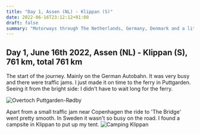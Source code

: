 ```yaml
---
title: "Day 1, Assen (NL) - Klippan (S)"
date: 2022-06-16T23:12:12+01:00
draft: false
summary: "Motorways through The Netherlands, Germany, Denmark and a little bit of Sweden"
---
```


## Day 1, June 16th 2022, Assen (NL) - Klippan (S), 761 km, total 761 km
The start of the journey. Mainly on the German Autobahn. It was very busy and there were traffic jams. I just made it
on time to the ferry in Puttgarden. Seeing it from the bright side: I didn't have to wait long for the ferry.

![Overtoch Puttgarden-Rødby](/images/noordkaap2022-06-16-01-puttgarden-r.jpg "Puttgarden-Rødby")

Apart from a small traffic jam near Copenhagen the ride to 'The Bridge' went pretty smooth.
In Sweden it wasn't so busy on the road. I found a campsite in Klippan to put up my tent.
![Camping Klippan](/images/noordkaap2022-06-16-02-klippan-r.jpg "Camping Klippan")
